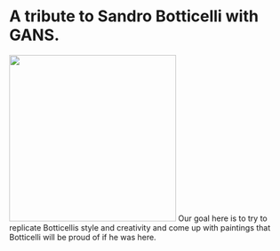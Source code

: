 # A tribute to Sandro Botticelli with GANS.

<img src="src/sandro-botticelli.png" width=300>
Our goal here is to try to replicate Botticellis style and creativity and come up with paintings that Botticelli will be proud of if he was here.
